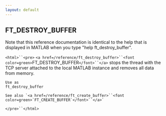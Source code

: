 ```yaml
---
layout: default
---
```


##  FT_DESTROY_BUFFER

Note that this reference documentation is identical to the help that is displayed in MATLAB when you type "help ft_destroy_buffer".

`<html>``<pre>`
    `<a href=/reference/ft_destroy_buffer>``<font color=green>`FT_DESTROY_BUFFER`</font>``</a>` stops the thread with the TCP server attached to
    the local MATLAB instance and removes all data from memory.
 
    Use as
    ft_destroy_buffer
 
    See also `<a href=/reference/ft_create_buffer>``<font color=green>`FT_CREATE_BUFFER`</font>``</a>`
`</pre>``</html>`

